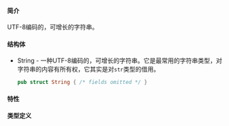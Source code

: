 #### 简介

UTF-8编码的，可增长的字符串。

#### 结构体

- String - 一种UTF-8编码的，可增长的字符串。它是最常用的字符串类型，对字符串的内容有所有权，它其实是对`str`类型的借用。

  ```rust
  pub struct String { /* fields omitted */ }
  ```

  

#### 特性

#### 类型定义